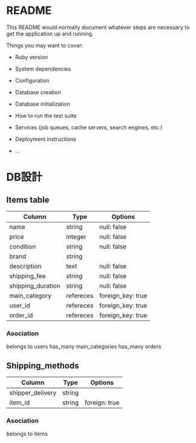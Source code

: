 # README

This README would normally document whatever steps are necessary to get the
application up and running.

Things you may want to cover:

* Ruby version

* System dependencies

* Configuration

* Database creation

* Database initialization

* How to run the test suite

* Services (job queues, cache servers, search engines, etc.)

* Deployment instructions

* ...
# DB設計
 ## Items table
 |Column|Type|Options|
 |---|---|---|
 |name|string|null: false|
 |price|integer|null: false|
 |condition|string|null: false|
 |brand|string|
 |description|text|null: false|
 |shipping_fee|string|null: false|
 |shipping_duration|string|null: false|
 |main_category|refereces|foreign_key: true|
 |user_id|refereces|foreign_key: true|
 |order_id|refereces|foreign_key: true|
 
 ### Asociation
 belongs to users
 has_many main_categories
 has_many orders

 ## Shipping_methods
 |Column|Type|Options|
 |---|---|---|
 |shipper_delivery|string|
 |item_id|string|foreign: true|

 ### Asociation
 belongs to items
 

